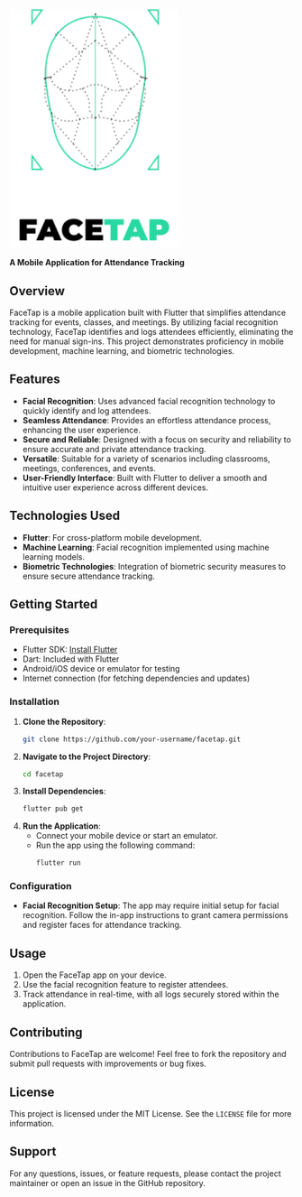 <img src="https://github.com/RobsRoby/facetap/blob/main/lib/logo.png" alt="logo" width="300">

**A Mobile Application for Attendance Tracking**

## Overview
FaceTap is a mobile application built with Flutter that simplifies attendance tracking for events, classes, and meetings. By utilizing facial recognition technology, FaceTap identifies and logs attendees efficiently, eliminating the need for manual sign-ins. This project demonstrates proficiency in mobile development, machine learning, and biometric technologies.

## Features
- **Facial Recognition**: Uses advanced facial recognition technology to quickly identify and log attendees.
- **Seamless Attendance**: Provides an effortless attendance process, enhancing the user experience.
- **Secure and Reliable**: Designed with a focus on security and reliability to ensure accurate and private attendance tracking.
- **Versatile**: Suitable for a variety of scenarios including classrooms, meetings, conferences, and events.
- **User-Friendly Interface**: Built with Flutter to deliver a smooth and intuitive user experience across different devices.

## Technologies Used
- **Flutter**: For cross-platform mobile development.
- **Machine Learning**: Facial recognition implemented using machine learning models.
- **Biometric Technologies**: Integration of biometric security measures to ensure secure attendance tracking.

## Getting Started

### Prerequisites
- Flutter SDK: [Install Flutter](https://flutter.dev/docs/get-started/install)
- Dart: Included with Flutter
- Android/iOS device or emulator for testing
- Internet connection (for fetching dependencies and updates)

### Installation
1. **Clone the Repository**:
   ```bash
   git clone https://github.com/your-username/facetap.git
   ```
2. **Navigate to the Project Directory**:
   ```bash
   cd facetap
   ```
3. **Install Dependencies**:
   ```bash
   flutter pub get
   ```
4. **Run the Application**:
   - Connect your mobile device or start an emulator.
   - Run the app using the following command:
     ```bash
     flutter run
     ```

### Configuration
- **Facial Recognition Setup**: The app may require initial setup for facial recognition. Follow the in-app instructions to grant camera permissions and register faces for attendance tracking.

## Usage
1. Open the FaceTap app on your device.
2. Use the facial recognition feature to register attendees.
3. Track attendance in real-time, with all logs securely stored within the application.

## Contributing
Contributions to FaceTap are welcome! Feel free to fork the repository and submit pull requests with improvements or bug fixes.

## License
This project is licensed under the MIT License. See the `LICENSE` file for more information.

## Support
For any questions, issues, or feature requests, please contact the project maintainer or open an issue in the GitHub repository.
